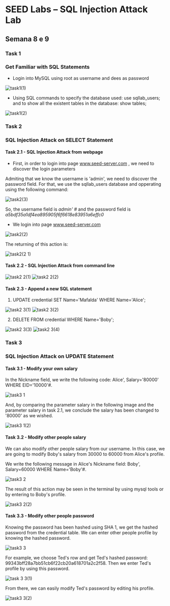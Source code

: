 # SEED Labs – SQL Injection Attack Lab
## Semana 8 e 9

### Task 1
### Get Familiar with SQL Statements

* Login into MySQL using root as username and dees as password

![task1(1)](https://user-images.githubusercontent.com/116459746/231608600-b1dc5227-cfb2-437c-bcfe-8f888fe73bc1.png)

* Using SQL commands to specify the database used: use sqllab_users; and to show all the existent tables in the database: show tables;

![task1(2)](https://user-images.githubusercontent.com/116459746/231608617-9b331db9-4566-4c66-b0c5-687c8a26e966.png)

### Task 2
### SQL Injection Attack on SELECT Statement

#### Task 2.1 - SQL Injection Attack from webpage

* First, in order to login into page www.seed-server.com , we need to discover the login parameters

Admiting that we know the username is 'admin', we need to discover the password field. For that, we use the sqllab_users database and opperating using the following command:
 
![task2(3)](https://user-images.githubusercontent.com/116459746/232121906-82641fdf-b192-4f3a-9c9e-b626129e2cfa.png)

So, the username field is *admin' #*  and the password field is *a5bdf35a1df4ea895905f6f6618e83951a6effc0*

* We login into page www.seed-server.com

![task2(2)](https://user-images.githubusercontent.com/116459746/232121785-736d4b3a-2c04-42f4-a46e-cdca147500c4.png)

The returning of this action is:

![task2(2 1)](https://user-images.githubusercontent.com/116459746/232124650-4f91b4df-36fb-4d6b-bb43-c2f46b6f29e2.png)

#### Task 2.2 - SQL Injection Attack from command line

![task2 2(1)](https://user-images.githubusercontent.com/116459746/232129841-c73416f7-c5ab-4cdf-8097-d172fd3c1346.png)
![task2 2(2)](https://user-images.githubusercontent.com/116459746/232129638-b618e1de-0272-4d49-9a53-2e079738c962.png)

#### Task 2.3 - Append a new SQL statement

1. UPDATE credential SET Name='Mafalda' WHERE Name='Alice';

![task2 3(1)](https://user-images.githubusercontent.com/116459746/232137250-37f87d9f-5680-4fbf-9477-c3cab0b6a2dd.png)
![task2 3(2)](https://user-images.githubusercontent.com/116459746/232137604-0c26e073-2d00-4cfc-9163-0e2828e7cc30.png)

2. DELETE FROM credential WHERE Name='Boby';

![task2 3(3)](https://user-images.githubusercontent.com/116459746/232138478-218fe9fe-5e6e-4dd6-8185-527d35edd492.png)
![task2 3(4)](https://user-images.githubusercontent.com/116459746/232138492-f4f61423-cdd3-4db3-bf7c-b267b7f0f464.png)

### Task 3 
### SQL Injection Attack on UPDATE Statement

#### Task 3.1 - Modify your own salary
In the Nickname field, we write the following code:  Alice', Salary='80000' WHERE EID='10000'#.

![task3 1](https://user-images.githubusercontent.com/116459746/235370846-b249e846-70a3-4474-aa38-de406aebc9a8.png)

And, by comparing the parameter salary in the following image and the parameter salary in task 2.1, we conclude the salary has been changed to '80000' as we wished.

![task3 1(2)](https://user-images.githubusercontent.com/116459746/235370980-f095d023-c483-4d15-9720-ba9479cf7272.png)

#### Task 3.2 - Modify other people salary
We can also modify other people salary from our username. In this case, we are going to modify Boby's salary from 30000 to 60000 from Alice's profile.

We write the following message in Alice's Nickname field: Boby', Salary=60000 WHERE Name='Boby'#.

![task3 2](https://user-images.githubusercontent.com/116459746/235371286-c2f3e588-47be-4347-bbd3-26b2939d5880.png)

The result of this action may be seen in the terminal by using mysql tools or by entering to Boby's profile.

![task3 2(2)](https://user-images.githubusercontent.com/116459746/235371361-d4d32185-a60f-4e7f-9bd7-691fa96f315d.png)

#### Task 3.3 - Modify other people password
Knowing the password has been hashed using SHA 1, we get the hashed password from the credential table.
We can enter other people profile by knowing the hashed password.

![task3 3](https://user-images.githubusercontent.com/116459746/235371933-e562720e-04ed-42fe-94ef-2e881822ba1e.png)

For example, we choose Ted's row and get Ted's hashed password: 99343bff28a7bb51cb6f22cb20a618701a2c2f58.
Then we enter Ted's profile by using this password.

![task 3 3(1)](https://user-images.githubusercontent.com/116459746/235372126-ef4cca50-2546-4d39-a2eb-688b74742bbe.png)

From there, we can easily modify Ted's password by editing his profile.

![task3 3(2)](https://user-images.githubusercontent.com/116459746/235372153-546783ab-300c-41e9-9dc4-725fd076d2c0.png)
